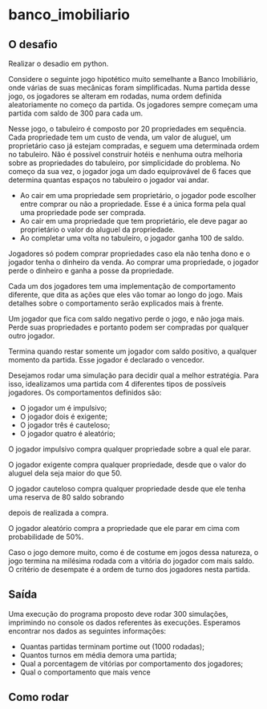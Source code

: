 # banco_imobiliario

## O desafio
Realizar o desadio em python.

Considere o seguinte jogo hipotético muito semelhante a Banco Imobiliário, onde várias de suas mecânicas
foram simplificadas. Numa partida desse jogo, os jogadores se alteram em rodadas, numa ordem definida
aleatoriamente no começo da partida. Os jogadores sempre começam uma partida com saldo de 300 para
cada um.

Nesse jogo, o tabuleiro é composto por 20 propriedades em sequência. Cada propriedade tem um custo de
venda, um valor de aluguel, um proprietário caso já estejam compradas, e seguem uma determinada ordem no
tabuleiro. Não é possível construir hotéis e nenhuma outra melhoria sobre as propriedades do tabuleiro, por
simplicidade do problema.
No começo da sua vez, o jogador joga um dado equiprovável de 6 faces que determina quantas espaços no
tabuleiro o jogador vai andar.
+ Ao cair em uma propriedade sem proprietário, o jogador pode escolher entre comprar ou não a
propriedade. Esse é a única forma pela qual uma propriedade pode ser comprada.
+ Ao cair em uma propriedade que tem proprietário, ele deve pagar ao proprietário o valor do aluguel da
propriedade.
+ Ao completar uma volta no tabuleiro, o jogador ganha 100 de saldo.

Jogadores só podem comprar propriedades caso ela não tenha dono e o jogador tenha o dinheiro da venda.
Ao comprar uma propriedade, o jogador perde o dinheiro e ganha a posse da propriedade.

Cada um dos jogadores tem uma implementação de comportamento diferente, que dita as ações que eles
vão tomar ao longo do jogo. Mais detalhes sobre o comportamento serão explicados mais à frente.

Um jogador que fica com saldo negativo perde o jogo, e não joga mais. Perde suas propriedades e portanto
podem ser compradas por qualquer outro jogador.

Termina quando restar somente um jogador com saldo positivo, a qualquer momento da partida. Esse jogador
é declarado o vencedor.

Desejamos rodar uma simulação para decidir qual a melhor estratégia. Para isso, idealizamos uma partida
com 4 diferentes tipos de possíveis jogadores. Os comportamentos definidos são:
+ O jogador um é impulsivo;
+ O jogador dois é exigente;
+ O jogador três é cauteloso;
+ O jogador quatro é aleatório;

O jogador impulsivo compra qualquer propriedade sobre a qual ele parar.

O jogador exigente compra qualquer propriedade, desde que o valor do aluguel dela seja maior do que 50.

O jogador cauteloso compra qualquer propriedade desde que ele tenha uma reserva de 80 saldo sobrando

depois de realizada a compra.

O jogador aleatório compra a propriedade que ele parar em cima com probabilidade de 50%.

Caso o jogo demore muito, como é de costume em jogos dessa natureza, o jogo termina na milésima rodada
com a vitória do jogador com mais saldo. O critério de desempate é a ordem de turno dos jogadores nesta
partida.

## Saída

Uma execução do programa proposto deve rodar 300 simulações, imprimindo no console os dados referentes
às execuções. Esperamos encontrar nos dados as seguintes informações:
+ Quantas partidas terminam portime out (1000 rodadas);
+ Quantos turnos em média demora uma partida;
+ Qual a porcentagem de vitórias por comportamento dos jogadores;
+ Qual o comportamento que mais vence

## Como rodar
